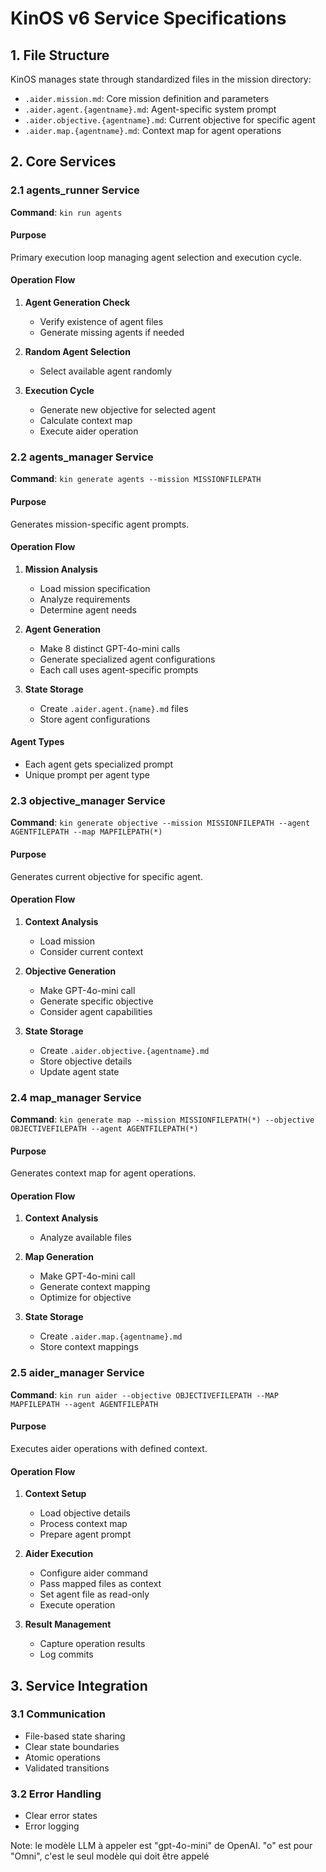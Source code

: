 # KinOS v6 Service Specifications

## 1. File Structure
KinOS manages state through standardized files in the mission directory:
- `.aider.mission.md`: Core mission definition and parameters
- `.aider.agent.{agentname}.md`: Agent-specific system prompt
- `.aider.objective.{agentname}.md`: Current objective for specific agent
- `.aider.map.{agentname}.md`: Context map for agent operations

## 2. Core Services

### 2.1 agents_runner Service
**Command**: `kin run agents`

#### Purpose
Primary execution loop managing agent selection and execution cycle.

#### Operation Flow
1. **Agent Generation Check**
   - Verify existence of agent files
   - Generate missing agents if needed

2. **Random Agent Selection**
   - Select available agent randomly

3. **Execution Cycle**
   - Generate new objective for selected agent
   - Calculate context map
   - Execute aider operation

### 2.2 agents_manager Service
**Command**: `kin generate agents --mission MISSIONFILEPATH`

#### Purpose
Generates mission-specific agent prompts.

#### Operation Flow
1. **Mission Analysis**
   - Load mission specification
   - Analyze requirements
   - Determine agent needs

2. **Agent Generation**
   - Make 8 distinct GPT-4o-mini calls
   - Generate specialized agent configurations
   - Each call uses agent-specific prompts

3. **State Storage**
   - Create `.aider.agent.{name}.md` files
   - Store agent configurations

#### Agent Types
- Each agent gets specialized prompt
- Unique prompt per agent type

### 2.3 objective_manager Service
**Command**: `kin generate objective --mission MISSIONFILEPATH --agent AGENTFILEPATH --map MAPFILEPATH(*)`

#### Purpose
Generates current objective for specific agent.

#### Operation Flow
1. **Context Analysis**
   - Load mission
   - Consider current context

2. **Objective Generation**
   - Make GPT-4o-mini call
   - Generate specific objective
   - Consider agent capabilities

3. **State Storage**
   - Create `.aider.objective.{agentname}.md`
   - Store objective details
   - Update agent state

### 2.4 map_manager Service
**Command**: `kin generate map --mission MISSIONFILEPATH(*) --objective OBJECTIVEFILEPATH --agent AGENTFILEPATH(*)`

#### Purpose
Generates context map for agent operations.

#### Operation Flow
1. **Context Analysis**
   - Analyze available files

2. **Map Generation**
   - Make GPT-4o-mini call
   - Generate context mapping
   - Optimize for objective

3. **State Storage**
   - Create `.aider.map.{agentname}.md`
   - Store context mappings

### 2.5 aider_manager Service
**Command**: `kin run aider --objective OBJECTIVEFILEPATH --MAP MAPFILEPATH --agent AGENTFILEPATH`

#### Purpose
Executes aider operations with defined context.

#### Operation Flow
1. **Context Setup**
   - Load objective details
   - Process context map
   - Prepare agent prompt

2. **Aider Execution**
   - Configure aider command
   - Pass mapped files as context
   - Set agent file as read-only
   - Execute operation

3. **Result Management**
   - Capture operation results
   - Log commits

## 3. Service Integration

### 3.1 Communication
- File-based state sharing
- Clear state boundaries
- Atomic operations
- Validated transitions

### 3.2 Error Handling
- Clear error states
- Error logging

Note: le modèle LLM à appeler est "gpt-4o-mini" de OpenAI. "o" est pour "Omni", c'est le seul modèle qui doit être appelé